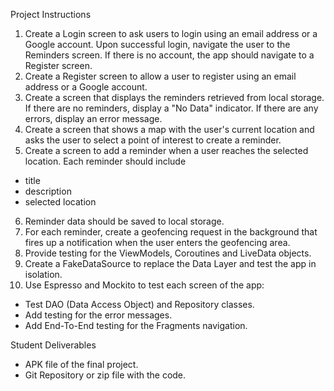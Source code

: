Project Instructions
1. Create a Login screen to ask users to login using an email address or a Google account. Upon successful login, navigate the user to the Reminders screen. If there is no account, the app should navigate to a Register screen.
2. Create a Register screen to allow a user to register using an email address or a Google account.
3. Create a screen that displays the reminders retrieved from local storage. If there are no reminders, display a "No Data" indicator. If there are any errors, display an error message.
4. Create a screen that shows a map with the user's current location and asks the user to select a point of interest to create a reminder.
5. Create a screen to add a reminder when a user reaches the selected location. Each reminder should include
  * title
  * description
  * selected location
6. Reminder data should be saved to local storage.
7. For each reminder, create a geofencing request in the background that fires up a notification when the user enters the geofencing area.
8. Provide testing for the ViewModels, Coroutines and LiveData objects.
9. Create a FakeDataSource to replace the Data Layer and test the app in isolation.
10. Use Espresso and Mockito to test each screen of the app:
  * Test DAO (Data Access Object) and Repository classes.
  * Add testing for the error messages.
  * Add End-To-End testing for the Fragments navigation.

Student Deliverables
- APK file of the final project.
- Git Repository or zip file with the code.
